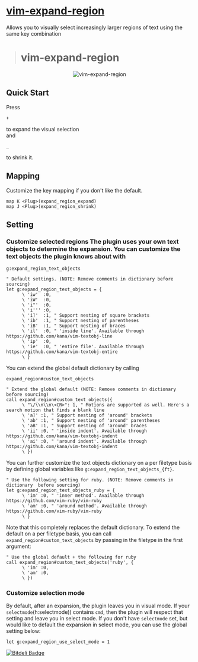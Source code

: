 
# [vim-expand-region](https://github.com/terryma/vim-expand-region)
Allows you to visually select increasingly larger regions of text using the same key combination
># vim-expand-region
<p align="center">
  <img src="https://raw.github.com/terryma/vim-expand-region/master/expand-region.gif" alt="vim-expand-region" />
</p>

## Quick Start  

Press 
```
+
```  

to expand the visual selection   
and   
```
_
```   

to shrink it.

## Mapping  
Customize the key mapping if you don't like the default.

```
map K <Plug>(expand_region_expand)
map J <Plug>(expand_region_shrink)
```

## Setting  
### Customize selected regions The plugin uses __your own__ text objects to determine the expansion. You can customize the text objects the plugin knows about with   
```
g:expand_region_text_objects
```


```vim
" Default settings. (NOTE: Remove comments in dictionary before sourcing)
let g:expand_region_text_objects = {
      \ 'iw'  :0,
      \ 'iW'  :0,
      \ 'i"'  :0,
      \ 'i''' :0,
      \ 'i]'  :1, " Support nesting of square brackets
      \ 'ib'  :1, " Support nesting of parentheses
      \ 'iB'  :1, " Support nesting of braces
      \ 'il'  :0, " 'inside line'. Available through https://github.com/kana/vim-textobj-line
      \ 'ip'  :0,
      \ 'ie'  :0, " 'entire file'. Available through https://github.com/kana/vim-textobj-entire
      \ }
```

You can extend the global default dictionary by calling   
```
expand_region#custom_text_objects
```


```vim
" Extend the global default (NOTE: Remove comments in dictionary before sourcing)
call expand_region#custom_text_objects({
      \ "\/\\n\\n\<CR>": 1, " Motions are supported as well. Here's a search motion that finds a blank line
      \ 'a]' :1, " Support nesting of 'around' brackets
      \ 'ab' :1, " Support nesting of 'around' parentheses
      \ 'aB' :1, " Support nesting of 'around' braces
      \ 'ii' :0, " 'inside indent'. Available through https://github.com/kana/vim-textobj-indent
      \ 'ai' :0, " 'around indent'. Available through https://github.com/kana/vim-textobj-indent
      \ })
```

You can further customize the text objects dictionary on a per filetype basis by defining global variables like ```g:expand_region_text_objects_{ft}```.

```vim
" Use the following setting for ruby. (NOTE: Remove comments in dictionary  before sourcing)
let g:expand_region_text_objects_ruby = {
      \ 'im' :0, " 'inner method'. Available through https://github.com/vim-ruby/vim-ruby
      \ 'am' :0, " 'around method'. Available through https://github.com/vim-ruby/vim-ruby
      \ }
```

Note that this completely replaces the default dictionary. To extend the default on a per filetype basis, you can call ```expand_region#custom_text_objects``` by passing in the filetype in the first argument:

```vim
" Use the global default + the following for ruby
call expand_region#custom_text_objects('ruby', {
      \ 'im' :0,
      \ 'am' :0,
      \ })
```

### Customize selection mode
By default, after an expansion, the plugin leaves you in visual mode. If your ```selectmode```(h:selectmode)) contains ```cmd```, then the plugin will respect that setting and leave you in select mode. If you don't have ```selectmode``` set, but would like to default the expansion in select mode, you can use the global setting below:

```vim
let g:expand_region_use_select_mode = 1
```

[vim-expand-region]:http://github.com/terryma/vim-expand-region
[Pathogen]:http://github.com/tpope/vim-pathogen
[Vundle]:http://github.com/gmarik/vundle
[Neobundle]:http://github.com/Shougo/neobundle.vim


[![Bitdeli Badge](https://d2weczhvl823v0.cloudfront.net/terryma/vim-expand-region/trend.png)](https://bitdeli.com/free "Bitdeli Badge")


